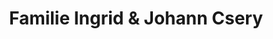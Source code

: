 ---
title: "Familie Ingrid & Johann Csery"
url: /tobaj/familie-ingrid-und-johann-csery/
shop: Wein
---
